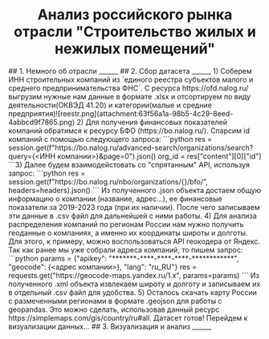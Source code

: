 <h1 align="center">Анализ российского рынка отрасли "Строительство жилых и нежилых помещений"</h1> 
## 1. Немного об отрасли
______
## 2. Сбор датасета
______
1) Соберем ИНН строительных компаний из `единого реестра субъектов малого и среднего предпринимательства ФНС`. С ресурса https://ofd.nalog.ru/ выгрузим нужные нам данные в формате .xlsx и отсортируем по виду деятельности(ОКВЭД 41.20) и категории(малые и средние предприятия)![reestr.png](attachment:63f56a1a-98b5-4c29-8eed-4abbcd9f7865.png)
2) Для получения финансовых показателей компаний обратимся к ресурсу БФО (https://bo.nalog.ru/). Спарсим id компаний с помощью следующего запроса:
```python
    res = session.get(f"https://bo.nalog.ru/advanced-search/organizations/search?query={<ИНН компании>}&page=0").json()
    org_id = res["content"][0]["id"]
```3) Далее будем взаимодейстовать со "спрятанным" API, используя запрос:
```python
    res = session.get(f"https://bo.nalog.ru/nbo/organizations/{<id компании>}/bfo/", headers=headers).json()
```
    Из полученного .json объекта достаем общую информацию о компании (название, адрес...), ее финансовые показатели за 2019-2023 года (при их наличии). После чего записываем эти данные в .csv файл для дальнейшей с ними работы.
4) Для анализа распределения компаний по регионам России нам нужно получить геоданные о компаниях, а именно их координаты широты и долготы. Для этого, к примеру, можно воспользоваться API геокодера от Яндекс. Так как ранее мы уже собрали адреса компаний, то пишем запрос:
```python
    params = {"apikey": "*******-****-****-****-************", "geocode": {<адрес компании>}, "lang": "ru_RU"}
    res = requests.get("https://geocode-maps.yandex.ru/1.x", params=params)
```
    Из полученного .xml объекта извлекаем широту и долготу и записываем их в отдельный .csv файл для удобства.
5) Осталось скачать карту России с размеченными регионами в формате .geojson для работы с geopandas. Это можно сделать, использовав данный ресурс https://simplemaps.com/gis/country/ru#all.
    Датасет готов! Перейдем к визуализации данных...
## 3. Визуализация и анализ
______
